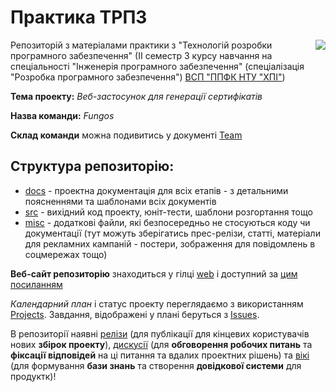 # Практика ТРПЗ

<img src="https://raw.githubusercontent.com/liketaurus/SE-practice-template/main/docs/images/resources/PPC-SE.jpg" align="right" style="float:right;">

Репозиторій з матеріалами практики з "Технологій розробки програмного забезпечення" (ІІ семестр 3 курсу навчання на спеціальності "Інженерія програмного забезпечення" (спеціалізація "Розробка програмного забезпечення") [ВСП "ППФК НТУ "ХПІ"](https://sites.google.com/polytechnic.co.cc/main))

**Тема проекту:** *Веб-застосунок для генерації сертифікатів*</br>

**Назва команди:** *Fungos*</br>

**Склад команди** можна подивитись у документі [Team](https://github.com/IlnitskijMaksim/SE-practice-1group/blob/main/docs/1.Envisioning/team.md)

## **Структура репозиторію**:
* [docs](docs/README.md) - проектна документація для всіх етапів - з детальними поясненнями та шаблонами всіх документів
* [src](src/README.md) - вихідний код проекту, юніт-тести, шаблони розгортання тощо
* [misc](misc/README.md) - додаткові файли, які безпосередньо не стосуються коду чи документації (тут можуть зберігатись прес-релізи, статті, матеріали для рекламних кампаній - постери, зображення для повідомлень в соцмережах тощо)

**Веб-сайт репозиторію** знаходиться у гілці [web](https://github.com/IlnitskijMaksim/SE-practice-1group/tree/web) і доступний за [цим посиланням](https://ilnitskijmaksim.github.io/SE-practice-1group/) 

*Календарний план* і статус проекту переглядаємо з використанням [Projects](https://github.com/IlnitskijMaksim/SE-practice-1group/projects). Завдання, відображені у плані беруться з [Issues](https://github.com/IlnitskijMaksim/SE-practice-1group/issues). 

В репозиторії наявні [релізи](https://github.com/IlnitskijMaksim/SE-practice-1group/releases) (для публікації для кінцевих користувачів нових **збірок проекту**), [дискусії](https://github.com/IlnitskijMaksim/SE-practice-1group/discussions) (для **обговорення робочих питань** та **фіксації відповідей** на ці питання та вдалих проектних рішень) та [вікі](https://github.com/IlnitskijMaksim/SE-practice-1group/wiki) (для формування **бази знань** та створення **довідкової системи** для продуктк)!


